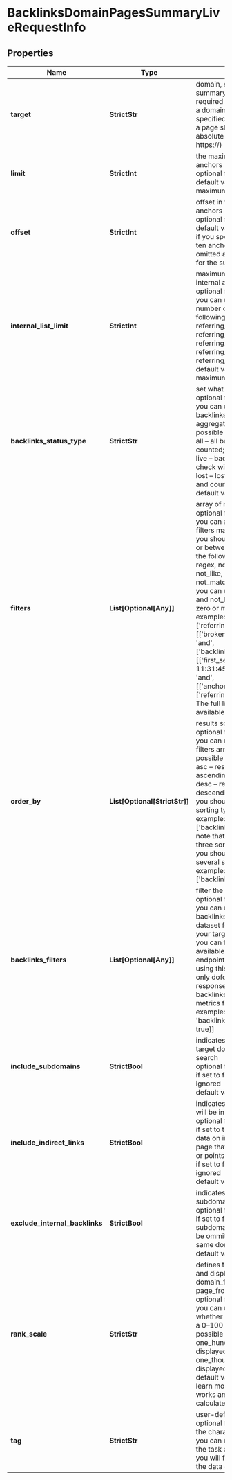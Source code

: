 # BacklinksDomainPagesSummaryLiveRequestInfo


## Properties

| Name | Type | Description | Notes |
|------------ | ------------- | ------------- | -------------|
**target** | **StrictStr** | domain, subdomain or webpage to get summary data for<br>required field<br>a domain or a subdomain should be specified without https:// and www.<br>a page should be specified with absolute URL (including http:// or https://) |[optional]|
**limit** | **StrictInt** | the maximum number of returned anchors<br>optional field<br>default value: 100<br>maximum value: 1000 |[optional]|
**offset** | **StrictInt** | offset in the results array of returned anchors<br>optional field<br>default value: 0<br>if you specify the 10 value, the first ten anchors in the results array will be omitted and the data will be provided for the successive anchors |[optional]|
**internal_list_limit** | **StrictInt** | maximum number of elements within internal arrays<br>optional field<br>you can use this field to limit the number of elements within the following arrays:<br>referring_links_tld<br>referring_links_types<br>referring_links_attributes<br>referring_links_platform_types<br>referring_links_semantic_locations<br>default value: 10<br>maximum value: 1000 |[optional]|
**backlinks_status_type** | **StrictStr** | set what backlinks to return and count<br>optional field<br>you can use this field to choose what backlinks will be returned and used for aggregated metrics for your target;<br>possible values:<br>all – all backlinks will be returned and counted;<br>live – backlinks found during the last check will be returned and counted;<br>lost – lost backlinks will be returned and counted;<br>default value: live |[optional]|
**filters** | **List[Optional[Any]]** | array of results filtering parameters<br>optional field<br>you can add several filters at once (8 filters maximum)<br>you should set a logical operator and, or between the conditions<br>the following operators are supported:<br>regex, not_regex, =, <>, in, not_in, like, not_like, ilike, not_ilike, match, not_match<br>you can use the % operator with like and not_like to match any string of zero or more characters<br>example:<br>['referring_links_types.anchors','>','1']<br>[['broken_pages','>','2'],<br>'and',<br>['backlinks','>','10']]<br>[['first_seen','>','2017-10-23 11:31:45 +00:00'],<br>'and',<br>[['anchor','like','%seo%'],'or',['referring_domains','>','10']]]<br>The full list of possible filters is available here. |[optional]|
**order_by** | **List[Optional[StrictStr]]** | results sorting rules<br>optional field<br>you can use the same values as in the filters array to sort the results<br>possible sorting types:<br>asc – results will be sorted in the ascending order<br>desc – results will be sorted in the descending order<br>you should use a comma to set up a sorting type<br>example:<br>['backlinks,desc']<br>note that you can set no more than three sorting rules in a single request<br>you should use a comma to separate several sorting rules<br>example:<br>['backlinks,desc','rank,asc'] |[optional]|
**backlinks_filters** | **List[Optional[Any]]** | filter the backlinks of your target<br>optional field<br>you can use this field to filter the initial backlinks that will be included in the dataset for aggregated metrics for your target<br>you can filter the backlinks by all fields available in the response of this endpoint<br>using this parameter, you can include only dofollow backlinks in the response and create a flexible backlinks dataset to calculate the metrics for<br>example:<br>'backlinks_filters': [['dofollow', '=', true]] |[optional]|
**include_subdomains** | **StrictBool** | indicates if the subdomains of the target domain will be included in the search<br>optional field<br>if set to false, the subdomains will be ignored<br>default value: true |[optional]|
**include_indirect_links** | **StrictBool** | indicates if indirect links to the target will be included in the results<br>optional field<br>if set to true, the results will include data on indirect links pointing to a page that either redirects to the target, or points to a canonical page<br>if set to false, indirect links will be ignored<br>default value: true |[optional]|
**exclude_internal_backlinks** | **StrictBool** | indicates whether the backlinks from subdomains of the target are excluded<br>optional field<br>if set to false, backlinks from the subdomains of the target domain will be ommited and you won’t receive the same domain in the response;<br>default value: true |[optional]|
**rank_scale** | **StrictStr** | defines the scale used for calculating and displaying the rank, domain_from_rank, and page_from_rank values<br>optional field<br>you can use this parameter to choose whether rank values are presented on a 0–100 or 0–1000 scale<br>possible values:<br>one_hundred — rank values are displayed on a 0–100 scale<br>one_thousand — rank values are displayed on a 0–1000 scale<br>default value: one_thousand<br>learn more about how this parameter works and how ranking metrics are calculated in this Help Center article |[optional]|
**tag** | **StrictStr** | user-defined task identifier<br>optional field<br>the character limit is 255<br>you can use this parameter to identify the task and match it with the result<br>you will find the specified tag value in the data object of the response |[optional]|